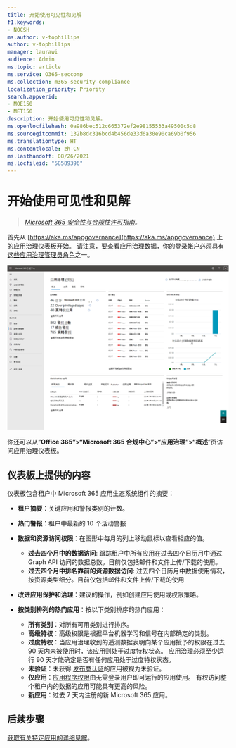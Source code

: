 ```yaml
---
title: 开始使用可见性和见解
f1.keywords:
- NOCSH
ms.author: v-tophillips
author: v-tophillips
manager: laurawi
audience: Admin
ms.topic: article
ms.service: O365-seccomp
ms.collection: m365-security-compliance
localization_priority: Priority
search.appverid:
- MOE150
- MET150
description: 开始使用可见性和见解。
ms.openlocfilehash: 0a986bec512c665372ef2e98155533a49500c5d8
ms.sourcegitcommit: 132b8dc316bcd4b456de33d6a30e90ca69b0f956
ms.translationtype: HT
ms.contentlocale: zh-CN
ms.lasthandoff: 08/26/2021
ms.locfileid: "58589396"
---
```

# <a name="get-started-with-visibility-and-insights"></a>开始使用可见性和见解

>*[Microsoft 365 安全性与合规性许可指南](https://aka.ms/ComplianceSD)。*

首先从 [https://aka.ms/appgovernance](https://aka.ms/appgovernance) 上的应用治理仪表板开始。 请注意，要查看应用治理数据，你的登录帐户必须具有[这些应用治理管理员角色](app-governance-get-started.md#administrator-roles)之一。

![Microsoft 365 合规中心中的应用治理概述页面。](..\media\manage-app-protection-governance\mapg-cc-overview.png)

你还可以从“**Office 365”>“Microsoft 365 合规中心”>“应用治理”>“概述**”页访问应用治理仪表板。

## <a name="whats-available-on-the-dashboard"></a>仪表板上提供的内容

仪表板包含租户中 Microsoft 365 应用生态系统组件的摘要：

- **租户摘要**：关键应用和警报类别的计数。
- **热门警报**：租户中最新的 10 个活动警报
- **数据和资源访问权限**：在图形中每月的列上移动鼠标以查看相应的值。
  - **过去四个月中的数据访问**: 跟踪租户中所有应用在过去四个日历月中通过 Graph API 访问的数据总数。目前仅包括邮件和文件上传/下载的使用。
  - **过去四个月中排名靠前的资源数据访问**: 过去四个日历月中数据使用情况，按资源类型细分。目前仅包括邮件和文件上传/下载的使用
- **改进应用保护和治理**：建议的操作，例如创建应用使用或权限策略。
- **按类别排列的热门应用**：按以下类别排序的热门应用：
  
  - **所有类别**：对所有可用类别进行排序。
  - **高级特权**：高级权限是根据平台机器学习和信号在内部确定的类别。
  - **过度特权**：当应用治理收到的遥测数据表明向某个应用授予的权限在过去 90 天内未被使用时，该应用则处于过度特权状态。 应用治理必须至少运行 90 天才能确定是否有任何应用处于过度特权状态。  
  - **未验证**：未获得 [发布商认证](/azure/active-directory/develop/publisher-verification-overview)的应用被视为未验证。
  - **仅应用**：[应用程序权限](/azure/active-directory/develop/v2-permissions-and-consent#permission-types)由无需登录用户即可运行的应用使用。 有权访问整个租户内的数据的应用可能具有更高的风险。
  - **新应用**：过去 7 天内注册的新 Microsoft 365 应用。  

## <a name="next-step"></a>后续步骤

[获取有关特定应用的详细见解](app-governance-visibility-insights-view-apps.md)。
